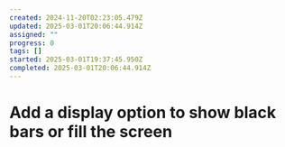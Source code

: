 ```yaml
---
created: 2024-11-20T02:23:05.479Z
updated: 2025-03-01T20:06:44.914Z
assigned: ""
progress: 0
tags: []
started: 2025-03-01T19:37:45.950Z
completed: 2025-03-01T20:06:44.914Z
---
```


# Add a display option to show black bars or fill the screen
